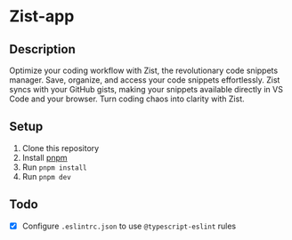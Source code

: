 # Zist-app

## Description

Optimize your coding workflow with Zist, the revolutionary code snippets manager. Save, organize, and access your code snippets effortlessly. Zist syncs with your GitHub gists, making your snippets available directly in VS Code and your browser. Turn coding chaos into clarity with Zist.

## Setup

1. Clone this repository
2. Install [pnpm](https://pnpm.io/)
3. Run `pnpm install`
4. Run `pnpm dev`

## Todo

- [x] Configure `.eslintrc.json` to use `@typescript-eslint` rules
